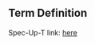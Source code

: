 ## Term Definition

Spec-Up-T link: <a href='https://weboftrust.github.io/WOT-terms/docs/glossary/hab'>here</a>
